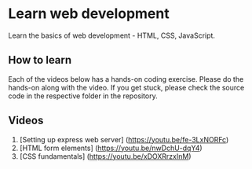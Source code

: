 # Learn web development
Learn the basics of web development - HTML, CSS, JavaScript.

## How to learn
Each of the videos below has a hands-on coding exercise. Please do the hands-on along with the video. If you get stuck, please check the source code in the respective folder in the repository.

## Videos
1. [Setting up express web server] (https://youtu.be/fe-3LxNORFc)
2. [HTML form elements] (https://youtu.be/nwDchU-dqY4)
3. [CSS fundamentals] (https://youtu.be/xDOXRrzxInM)
